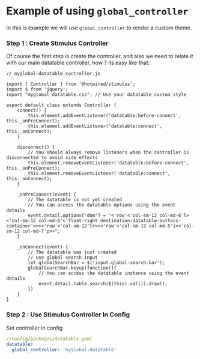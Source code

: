 Example of using ``global_controller``
=========

In this is example we will use ``global_controller`` to render a custom theme.

### Step 1 : Create Stimulus Controller
Of course the first step is create the controller, and also we need to relate it with our main datatable controller, how ? its easy like that:

```
// myglobal-datatable_controller.js

import { Controller } from '@hotwired/stimulus';
import $ from 'jquery';
import "myglobal_datatable.css"; // Use your datatable custom style

export default class extends Controller {
    connect() {
        this.element.addEventListener('datatable:before-connect', this._onPreConnect);
        this.element.addEventListener('datatable:connect', this._onConnect);
    }

    disconnect() {
        // You should always remove listeners when the controller is disconnected to avoid side effects
        this.element.removeEventListener('datatable:before-connect', this._onPreConnect);
        this.element.removeEventListener('datatable:connect', this._onConnect);
    }

    _onPreConnect(event) {
        // The datatable is not yet created
        // You can access the datatable options using the event details
        event.detail.options['dom'] = "<'row'<'col-sm-12 col-md-6'l><'col-sm-12 col-md-6'<'float-right destination-datatable-buttons-container'>>><'row'<'col-sm-12'tr>><'row'<'col-sm-12 col-md-5'i><'col-sm-12 col-md-7'p>>";
    }

    _onConnect(event) {
        // The datatable was just created
        // use global search input
        let globalSearchBar = $('input.global-search-bar');
        globalSearchBar.keyup(function(){
            // You can access the datatable instance using the event details
            event.detail.table.search($(this).val()).draw();
        })
    }
}
```

### Step 2 : Use Stimulus Controller In Config
Set controller in config

```yaml
//config/packages/datatable.yaml
datatable:
  global_controller: 'myglobal-datatable'
```